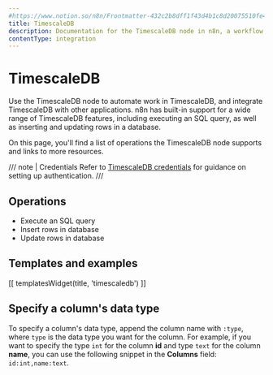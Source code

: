 ```yaml
---
#https://www.notion.so/n8n/Frontmatter-432c2b8dff1f43d4b1c8d20075510fe4
title: TimescaleDB
description: Documentation for the TimescaleDB node in n8n, a workflow automation platform. Includes details of operations and configuration, and links to examples and credentials information.
contentType: integration
---
```


# TimescaleDB

Use the TimescaleDB node to automate work in TimescaleDB, and integrate TimescaleDB with other applications. n8n has built-in support for a wide range of TimescaleDB features, including executing an SQL query, as well as inserting and updating rows in a database. 

On this page, you'll find a list of operations the TimescaleDB node supports and links to more resources.

/// note | Credentials
Refer to [TimescaleDB credentials](/integrations/builtin/credentials/timescaledb/) for guidance on setting up authentication. 
///

## Operations

* Execute an SQL query
* Insert rows in database
* Update rows in database

## Templates and examples

<!-- see https://www.notion.so/n8n/Pull-in-templates-for-the-integrations-pages-37c716837b804d30a33b47475f6e3780 -->
[[ templatesWidget(title, 'timescaledb') ]]

## Specify a column's data type

To specify a column's data type, append the column name with `:type`, where `type` is the data type you want for the column. For example, if you want to specify the type `int` for the column **id** and type `text` for the column **name**, you can use the following snippet in the **Columns** field: `id:int,name:text`.

